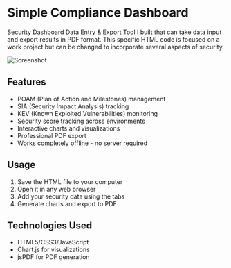 # Simple Compliance Dashboard

Security Dashboard Data Entry & Export Tool I built that can take data input and export results in PDF format. This specific HTML code is focused on a work project but can be changed to incorporate several aspects of security.

![Screenshot](https://res.cloudinary.com/dcu6gtw2y/image/upload/v1748889217/Greenshot_2025-06-02_11.33.30_own1go.png)

## Features

- POAM (Plan of Action and Milestones) management
- SIA (Security Impact Analysis) tracking
- KEV (Known Exploited Vulnerabilities) monitoring
- Security score tracking across environments
- Interactive charts and visualizations
- Professional PDF export
- Works completely offline - no server required

## Usage

1. Save the HTML file to your computer
2. Open it in any web browser
3. Add your security data using the tabs
4. Generate charts and export to PDF

## Technologies Used

- HTML5/CSS3/JavaScript
- Chart.js for visualizations
- jsPDF for PDF generation
